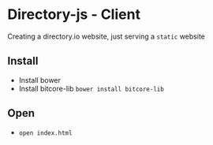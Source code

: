 # Directory-js - Client

Creating a directory.io website, just serving a `static` website

## Install

* Install bower
* Install bitcore-lib `bower install bitcore-lib`

## Open

* `open index.html`
